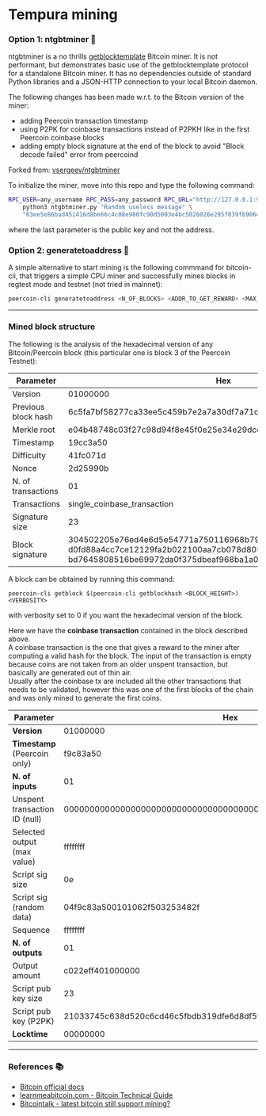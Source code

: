 # Tempura mining

### Option 1: ntgbtminer :hammer:

ntgbtminer is a no thrills
[getblocktemplate](https://en.bitcoin.it/wiki/Getblocktemplate) Bitcoin miner.
It is not performant, but demonstrates basic use of the getblocktemplate
protocol for a standalone Bitcoin miner. It has no dependencies outside of
standard Python libraries and a JSON-HTTP connection to your local Bitcoin
daemon.

The following changes has been made w.r.t. to the Bitcoin version of the miner:

* adding Peercoin transaction timestamp
* using P2PK for coinbase transactions instead of P2PKH like in the first Peercoin coinbase blocks
* adding empty block signature at the end of the block to avoid "Block decode failed" error from peercoind

Forked from: [vsergeev/ntgbtminer](https://github.com/vsergeev/ntgbtminer.git)

To initialize the miner, move into this repo and type the following command:

```sh
RPC_USER=any_username RPC_PASS=any_password RPC_URL="http://127.0.0.1:9904" \
    python3 ntgbtminer.py "Random useless message" \
    "03ee5e86bad451416d8be66c4c08e980fc90d5003e4bc5026026e295f039fb9064"
```

where the last parameter is the public key and not the address.

### Option 2: generatetoaddress :hammer:

A simple alternative to start mining is the following commmand for bitcoin-cli, that triggers a simple CPU miner and successfully mines blocks in regtest mode and testnet (not tried in mainnet):

```sh
peercoin-cli generatetoaddress <N_OF_BLOCKS> <ADDR_TO_GET_REWARD> <MAX_TRIES>
```

-----

### Mined block structure

The following is the analysis of the hexadecimal version of any Bitcoin/Peercoin block (this particular one is block 3 of the Peercoin Testnet):

Parameter | Hex | Bytes
------- | --------- | ------
Version | 01000000 | 4
Previous block hash | 6c5fa7bf58277ca33ee5c459b7e2a7a30df7a71c0f54b2c96931861205000000 | 32
Merkle root | e04b48748c03f27c98d94f8e45f0e25e34e29dce8feaf4cdb15b5472f042e850 | 32
Timestamp | 19cc3a50 | 4
Difficulty | 41fc071d | 4
Nonce | 2d25990b | 4
N. of transactions | 01 | needed
Transactions | single_coinbase_transaction | needed
Signature size | 23 | needed
Block signature | 304502205e76ed4e6d5e54771a750116968b79bc390d55af04 d0fd88a4cc7ce12129fa2b022100aa7cb078d805bfa8ac7563a5 bd7645808516be69972da0f375dbeaf968ba1a09 | needed


A block can be obtained by running this command: 

```
peercoin-cli getblock $(peercoin-cli getblockhash <BLOCK_HEIGHT>) <VERBOSITY>
```

with verbosity set to 0 if you want the hexadecimal version of the block.

Here we have the **coinbase transaction** contained in the block described above. \
A coinbase transaction is the one that gives a reward to the miner after computing a valid hash for the block. The input of the transaction is empty because coins are not taken from an older unspent transaction, but basically are generated out of thin air. \
Usually after the coinbase tx are included all the other transactions that needs to be validated, however this was one of the first blocks of the chain and was only mined to generate the first coins.

Parameter | Hex | Bytes
------- | --------- | ------
**Version** | 01000000 | 4
**Timestamp** (Peercoin only) | f9c83a50 | 4
**N. of inputs** | 01 | needed
Unspent transaction ID (null) | 0000000000000000000000000000000000000000000000000000000000000000 | 32
Selected output (max value) | ffffffff | 4
Script sig size | 0e | needed
Script sig (random data) | 04f9c83a500101062f503253482f | needed
Sequence | ffffffff | 4
**N. of outputs** | 01 | needed
Output amount | c022eff401000000 | 8
Script pub key size | 23 | needed
Script pub key (P2PK) | 21033745c638d520c6cd46c5fbdb319dfe6d8df5f83431d8b3997f7b097bfdfae2eeac | needed
**Locktime** | 00000000 | 4

-----

### References :books:

* [Bitcoin official docs](https://developer.bitcoin.org/reference/index.html)
* [learnmeabitcoin.com - Bitcoin Technical Guide](https://learnmeabitcoin.com/technical/)
* [Bitcointalk - latest bitcoin still support mining?](https://bitcointalk.org/index.php?topic=5227792.0&utm_source=pocket_mylist)


